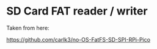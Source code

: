 # SD Card FAT reader / writer

Taken from here:

https://github.com/carlk3/no-OS-FatFS-SD-SPI-RPi-Pico

